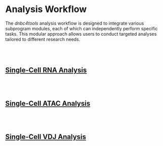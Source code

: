 # Analysis Workflow

The *dnbc4tools* analysis workflow is designed to integrate various subprogram modules, each of which can independently perform specific tasks. This modular approach allows users to conduct targeted analyses tailored to different research needs.

</br>
</br>


## [Single-Cell RNA Analysis](./pipeline/scRNA.md)

</br>
</br>


## [Single-Cell ATAC Analysis](./pipeline/scATAC.md)

</br>
</br>


## [Single-Cell VDJ Analysis](./pipeline/scVDJ.md)